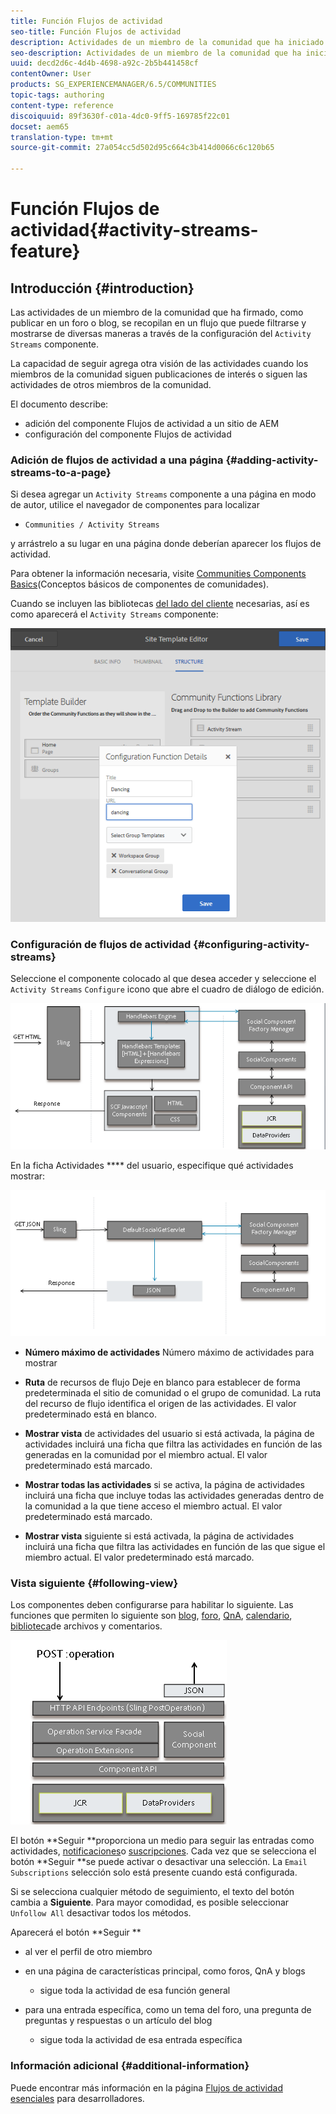 ```yaml
---
title: Función Flujos de actividad
seo-title: Función Flujos de actividad
description: Actividades de un miembro de la comunidad que ha iniciado sesión
seo-description: Actividades de un miembro de la comunidad que ha iniciado sesión
uuid: decd2d6c-4d4b-4698-a92c-2b5b441458cf
contentOwner: User
products: SG_EXPERIENCEMANAGER/6.5/COMMUNITIES
topic-tags: authoring
content-type: reference
discoiquuid: 89f3630f-c01a-4dc0-9ff5-169785f22c01
docset: aem65
translation-type: tm+mt
source-git-commit: 27a054cc5d502d95c664c3b414d0066c6c120b65

---
```



# Función Flujos de actividad{#activity-streams-feature}

## Introducción {#introduction}

Las actividades de un miembro de la comunidad que ha firmado, como publicar en un foro o blog, se recopilan en un flujo que puede filtrarse y mostrarse de diversas maneras a través de la configuración del `Activity Streams` componente.

La capacidad de seguir agrega otra visión de las actividades cuando los miembros de la comunidad siguen publicaciones de interés o siguen las actividades de otros miembros de la comunidad.

El documento describe:

* adición del componente Flujos de actividad a un sitio de AEM
* configuración del componente Flujos de actividad

### Adición de flujos de actividad a una página {#adding-activity-streams-to-a-page}

Si desea agregar un `Activity Streams` componente a una página en modo de autor, utilice el navegador de componentes para localizar

* `Communities / Activity Streams`

y arrástrelo a su lugar en una página donde deberían aparecer los flujos de actividad.

Para obtener la información necesaria, visite [Communities Components Basics](/help/communities/basics.md)(Conceptos básicos de componentes de comunidades).

Cuando se incluyen las bibliotecas [del lado del cliente](/help/communities/essentials-activities.md#essentials-for-client-side) necesarias, así es como aparecerá el `Activity Streams` componente:

![chlimage_1-24](assets/chlimage_1-24.png)

### Configuración de flujos de actividad {#configuring-activity-streams}

Seleccione el componente colocado al que desea acceder y seleccione el `Activity Streams` `Configure` icono que abre el cuadro de diálogo de edición.

![chlimage_1-25](assets/chlimage_1-25.png)

En la ficha Actividades **** del usuario, especifique qué actividades mostrar:

![chlimage_1-26](assets/chlimage_1-26.png)

* **Número máximo de actividades** Número máximo de actividades para mostrar

* **Ruta** de recursos de flujo Deje en blanco para establecer de forma predeterminada el sitio de comunidad o el grupo de comunidad. La ruta del recurso de flujo identifica el origen de las actividades. El valor predeterminado está en blanco.

* **Mostrar vista** de actividades del usuario si está activada, la página de actividades incluirá una ficha que filtra las actividades en función de las generadas en la comunidad por el miembro actual. El valor predeterminado está marcado.

* **Mostrar todas las actividades** si se activa, la página de actividades incluirá una ficha que incluye todas las actividades generadas dentro de la comunidad a la que tiene acceso el miembro actual. El valor predeterminado está marcado.

* **Mostrar vista** siguiente si está activada, la página de actividades incluirá una ficha que filtra las actividades en función de las que sigue el miembro actual. El valor predeterminado está marcado.

### Vista siguiente {#following-view}

Los componentes deben configurarse para habilitar lo siguiente. Las funciones que permiten lo siguiente son [blog](/help/communities/blog-feature.md), [foro](/help/communities/forum.md), [QnA](/help/communities/working-with-qna.md), [calendario](/help/communities/calendar.md), [biblioteca](/help/communities/file-library.md)[](/help/communities/comments.md)de archivos y comentarios.

![chlimage_1-27](assets/chlimage_1-27.png)

El botón **Seguir **proporciona un medio para seguir las entradas como actividades, [notificaciones](/help/communities/notifications.md)o [suscripciones](/help/communities/subscriptions.md). Cada vez que se selecciona el botón **Seguir **se puede activar o desactivar una selección. La `Email Subscriptions` selección solo está presente cuando está configurada.

Si se selecciona cualquier método de seguimiento, el texto del botón cambia a **Siguiente**. Para mayor comodidad, es posible seleccionar `Unfollow All` desactivar todos los métodos.

Aparecerá el botón **Seguir **

* al ver el perfil de otro miembro
* en una página de características principal, como foros, QnA y blogs

   * sigue toda la actividad de esa función general

* para una entrada específica, como un tema del foro, una pregunta de preguntas y respuestas o un artículo del blog

   * sigue toda la actividad de esa entrada específica

### Información adicional {#additional-information}

Puede encontrar más información en la página [Flujos de actividad esenciales](/help/communities/essentials-activities.md) para desarrolladores.

